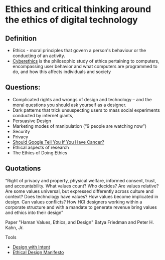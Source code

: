 
# Ethics and critical thinking around the ethics of digital technology

## Definition
- Ethics - moral principles that govern a person's behaviour or the conducting of an activity. 
- [Cyberethics](https://en.wikipedia.org/wiki/Cyberethics) is the philosophic study of ethics pertaining to computers, encompassing user behavior and what computers are programmed to do, and how this affects individuals and society

## Questions: 
- Complicated rights and wrongs of design and technology – and the moral questions you should ask yourself as a designer.
- Dark patterns that trick unsuspecting users to mass social experiments conducted by internet giants,
- Persuasive Design
- Marketing modes of manipulation (“9 people are watching now”)
- Security
- Privacy
- [Should Google Tell You If You Have Cancer?](https://www.fastcodesign.com/3058943/the-ux-of-ethics-should-google-tell-you-if-you-have-cancer)
- Ethical aspects of research
- The Ethics of Doing Ethics


## Quotations 
“Right of privacy and property, physical welfare, informed consent, trust, and accountability. What values count? Who decides? Are values relative? Are some values universal, but expressed differently across culture and context? Does technology have values? How values become implicated in design. Can values conflicts? How HCI designers working within a corporate structure and with a mandate to generate revenue bring values and ethics into their design”

Paper "Haman Values, Ethics, and Design" Batya Friedman and Peter H. Kahn, Jr.

Tools
- [Design with Intent](http://designwithintent.co.uk/introduction-to-the-design-with-intent-toolkit/)
- [Ethical Design Manifesto](https://ind.ie/ethical-design/)
